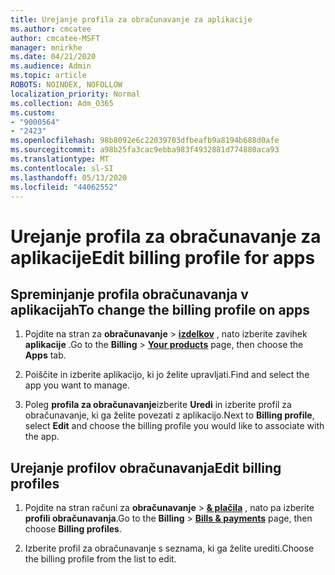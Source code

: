 ```yaml
---
title: Urejanje profila za obračunavanje za aplikacije
ms.author: cmcatee
author: cmcatee-MSFT
manager: mnirkhe
ms.date: 04/21/2020
ms.audience: Admin
ms.topic: article
ROBOTS: NOINDEX, NOFOLLOW
localization_priority: Normal
ms.collection: Adm_O365
ms.custom:
- "9000564"
- "2423"
ms.openlocfilehash: 98b8092e6c22039703dfbeafb9a8194b688d0afe
ms.sourcegitcommit: a98b25fa3cac9ebba983f4932881d774880aca93
ms.translationtype: MT
ms.contentlocale: sl-SI
ms.lasthandoff: 05/13/2020
ms.locfileid: "44062552"
---
```

# <a name="edit-billing-profile-for-apps"></a><span data-ttu-id="d57c9-102">Urejanje profila za obračunavanje za aplikacije</span><span class="sxs-lookup"><span data-stu-id="d57c9-102">Edit billing profile for apps</span></span>

## <a name="to-change-the-billing-profile-on-apps"></a><span data-ttu-id="d57c9-103">Spreminjanje profila obračunavanja v aplikacijah</span><span class="sxs-lookup"><span data-stu-id="d57c9-103">To change the billing profile on apps</span></span>

1. <span data-ttu-id="d57c9-104">Pojdite na stran za **obračunavanje**  >  **[izdelkov](https://go.microsoft.com/fwlink/p/?linkid=842054)** , nato izberite zavihek **aplikacije** .</span><span class="sxs-lookup"><span data-stu-id="d57c9-104">Go to the **Billing** > **[Your products](https://go.microsoft.com/fwlink/p/?linkid=842054)** page, then choose the **Apps** tab.</span></span>

2. <span data-ttu-id="d57c9-105">Poiščite in izberite aplikacijo, ki jo želite upravljati.</span><span class="sxs-lookup"><span data-stu-id="d57c9-105">Find and select the app you want to manage.</span></span>  

3. <span data-ttu-id="d57c9-106">Poleg **profila za obračunavanje**izberite **Uredi** in izberite profil za obračunavanje, ki ga želite povezati z aplikacijo.</span><span class="sxs-lookup"><span data-stu-id="d57c9-106">Next to **Billing profile**, select **Edit** and choose the billing profile you would like to associate with the app.</span></span>

## <a name="edit-billing-profiles"></a><span data-ttu-id="d57c9-107">Urejanje profilov obračunavanja</span><span class="sxs-lookup"><span data-stu-id="d57c9-107">Edit billing profiles</span></span>

1. <span data-ttu-id="d57c9-108">Pojdite na stran računi za **obračunavanje**  >  **[& plačila](https://go.microsoft.com/fwlink/p/?linkid=848039)** , nato pa izberite **profili obračunavanja**.</span><span class="sxs-lookup"><span data-stu-id="d57c9-108">Go to the **Billing** > **[Bills & payments](https://go.microsoft.com/fwlink/p/?linkid=848039)** page, then choose **Billing profiles**.</span></span>

2. <span data-ttu-id="d57c9-109">Izberite profil za obračunavanje s seznama, ki ga želite urediti.</span><span class="sxs-lookup"><span data-stu-id="d57c9-109">Choose the billing profile from the list to edit.</span></span>